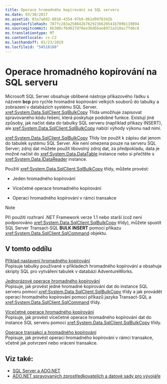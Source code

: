 ```yaml
---
title: Operace hromadného kopírování na SQL serveru
ms.date: 03/30/2017
ms.assetid: 83a7a0d2-8018-4354-97b9-0b1d99f8342b
ms.openlocfilehash: 787fc283a258842b762923b620541b709b119894
ms.sourcegitcommit: 6b308cf6d627d78ee36dbbae8972a310ac7fd6c8
ms.translationtype: MT
ms.contentlocale: cs-CZ
ms.lasthandoff: 01/23/2019
ms.locfileid: "54518108"
---
```

# <a name="bulk-copy-operations-in-sql-server"></a>Operace hromadného kopírování na SQL serveru
Microsoft SQL Server obsahuje oblíbené nástroje příkazového řádku s názvem **bcp** pro rychle hromadné kopírování velkých souborů do tabulky a zobrazení v databázích systému SQL Server. <xref:System.Data.SqlClient.SqlBulkCopy> Třída umožňuje zapisovat spravovaného kódu řešení, která poskytuje podobné funkce. Existují jiné způsoby, jak načíst data do tabulky SQL serveru (například příkazy INSERT), ale <xref:System.Data.SqlClient.SqlBulkCopy> nabízí výhody výkonu nad nimi.  
  
 <xref:System.Data.SqlClient.SqlBulkCopy> Třídy lze použít k zápisu dat jenom do tabulek systému SQL Server. Ale není omezena pouze na serveru SQL Server; zdroj dat můžete použít libovolný zdroj dat, za předpokladu, data je možné načíst do <xref:System.Data.DataTable> instance nebo si přečtěte s <xref:System.Data.IDataReader> instance.  
  
 Použití <xref:System.Data.SqlClient.SqlBulkCopy> třídy, můžete provést:  
  
-   Jeden hromadného kopírování  
  
-   Vícečetné operace hromadného kopírování  
  
-   Operaci hromadného kopírování v rámci transakce  
  
> [!NOTE]
>  Při použití rozhraní .NET Framework verze 1.1 nebo starší (což není podporováno <xref:System.Data.SqlClient.SqlBulkCopy> třídy), můžete spustit SQL Server Transact-SQL **BULK INSERT** pomocí příkazu <xref:System.Data.SqlClient.SqlCommand> objektu.  
  
## <a name="in-this-section"></a>V tomto oddílu  
 [Příklad nastavení hromadného kopírování](../../../../../docs/framework/data/adonet/sql/bulk-copy-example-setup.md)  
 Popisuje tabulky používané v příkladech hromadného kopírování a obsahuje skripty SQL pro vytváření tabulek v databázi AdventureWorks.  
  
 [Jednorázové operace hromadného kopírování](../../../../../docs/framework/data/adonet/sql/single-bulk-copy-operations.md)  
 Popisuje, jak provést jedné hromadné kopírování dat do instance SQL serveru pomocí <xref:System.Data.SqlClient.SqlBulkCopy> třídy a jak provádět operaci hromadného kopírování pomocí příkazů jazyka Transact-SQL a <xref:System.Data.SqlClient.SqlCommand> třídy.  
  
 [Vícečetné operace hromadného kopírování](../../../../../docs/framework/data/adonet/sql/multiple-bulk-copy-operations.md)  
 Popisuje, jak provést vícečetné operace hromadného kopírování dat do instance SQL serveru pomocí <xref:System.Data.SqlClient.SqlBulkCopy> třídy.  
  
 [Operace transakcí a hromadného kopírování](../../../../../docs/framework/data/adonet/sql/transaction-and-bulk-copy-operations.md)  
 Popisuje, jak provést operaci hromadného kopírování v rámci transakce, včetně jak potvrzení nebo vrácení transakce.  
  
## <a name="see-also"></a>Viz také:
- [SQL Server a ADO.NET](../../../../../docs/framework/data/adonet/sql/index.md)
- [ADO.NET spravovaných zprostředkovatelích a datové sady pro vývojáře](https://go.microsoft.com/fwlink/?LinkId=217917)
